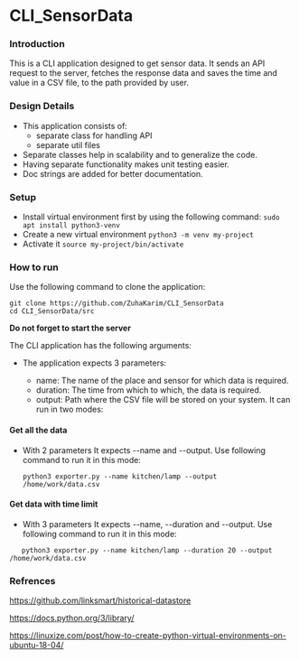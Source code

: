 # CLI_SensorData

### Introduction
This is a CLI application designed to get sensor data. It sends an API request to the server, fetches the response data and saves the time and value in a CSV file, to the path provided by user.

### Design Details
 * This application consists of:
    * separate class for handling API
    * separate util files
 * Separate classes help in scalability and to generalize the code.
 * Having separate functionality makes unit testing easier.
 * Doc strings are added for better documentation.

### Setup
* Install virtual environment first by using the following command:
 ``` sudo apt install python3-venv ``` 
 * Create a new virtual environment
 ``` python3 -m venv my-project  ``` 
 * Activate it 
 ``` source my-project/bin/activate ``` 

### How to run

Use the following command to clone the application:    
```
git clone https://github.com/ZuhaKarim/CLI_SensorData
cd CLI_SensorData/src

```

   **Do not forget to start the server**   


The CLI application has the following arguments:
* The application expects 3 parameters:
  
  * name:
  The name of the place and sensor for which data is required.
   * duration:
   The time from which to which, the data is required.
   * output:
   Path where the CSV file will be stored on your system.
It can run in two modes:
#### Get all the data
 * With 2 parameters
   It expects --name and --output. Use following command to run it in this mode:
   ```
   python3 exporter.py --name kitchen/lamp --output /home/work/data.csv
   
   ```
#### Get data with time limit
 * With 3 parameters
   It expects --name, --duration and --output. Use following command to run it in this mode:
```
   python3 exporter.py --name kitchen/lamp --duration 20 --output /home/work/data.csv 

```
### Refrences
https://github.com/linksmart/historical-datastore

https://docs.python.org/3/library/

https://linuxize.com/post/how-to-create-python-virtual-environments-on-ubuntu-18-04/
 
 

